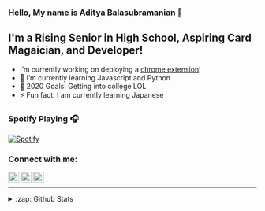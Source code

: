 ### Hello, My name is Aditya Balasubramanian  👋

## I'm a Rising Senior in High School, Aspiring Card Magaician, and Developer!
- I’m currently working on deploying a [chrome extension][devpost]!
- 🌱 I’m currently learning Javascript and Python
- 🥅 2020 Goals: Getting into college LOL
- ⚡ Fun fact: I am currently learning Japanese

### Spotify Playing 🎧
[![Spotify](https://novatorem.adit-bala.vercel.app//api/spotify)](https://open.spotify.com/user/curry-94)

### Connect with me:

[<img align="left" alt="Adit Bala | YouTube" width="22px" src="https://cdn.jsdelivr.net/npm/simple-icons@v3/icons/youtube.svg" />][youtube]
[<img align="left" alt="Adit Bala | LinkedIn" width="22px" src="https://cdn.jsdelivr.net/npm/simple-icons@v3/icons/linkedin.svg" />][linkedin]
[<img align="left" alt="Adit Bala | Instagram" width="22px" src="https://cdn.jsdelivr.net/npm/simple-icons@v3/icons/instagram.svg" />][instagram]

<br />



---

<details>
  <summary>:zap: Github Stats</summary>

  <img align="left" alt="Adit Bala's Github Stats" src="https://github-readme-stats.adit-bala.vercel.app/api?username=adit-bala&show_icons=true&hide_border=true" />

</details>
  
  

[devpost]: https://devpost.com/software/attendance-for-google-meet
[youtube]: https://www.youtube.com/channel/UC9dctih2f4U7QvWL-Nyypdg?sub_confirmation=1
[LinkedIn]: https://www.linkedin.com/in/aditbala/
[Instagram]: https://www.instagram.com/adit.bala/

